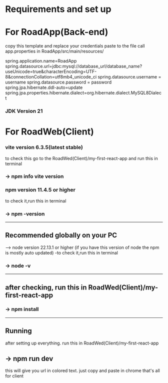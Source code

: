 # Requirements and set up
# For RoadApp(Back-end)
copy this template and replace your credentials
paste to the file call app.properties in RoadApp/src/main/resources/

spring.application.name=RoadApp
spring.datasource.url=jdbc:mysql://database_url/database_name?useUnicode=true&characterEncoding=UTF-8&connectionCollation=utf8mb4_unicode_ci
spring.datasource.username = username
spring.datasource.password = password
spring.jpa.hibernate.ddl-auto=update
spring.jpa.properties.hibernate.dialect=org.hibernate.dialect.MySQL8Dialect
### JDK Version 21

# For RoadWeb(Client)
### vite version 6.3.5(latest stable)
to check this go to the RoadWed(Client)/my-first-react-app and
run this in terminal 
### -> npm info vite version

### npm version 11.4.5 or higher
to check it,run this in terminal
### -> npm -version
-----------------------------------
## Recommended globally on your PC
--> node version 22.13.1 or higher 
(if you have this version of node the npm is mostly auto updated)
-to check it,run this in terminal 
### -> node -v
----------------------------------
## after checking, run this in RoadWed(Client)/my-first-react-app
### -> npm install
----------------------------------
## Running
after setting up everything.
run this in RoadWed(Client)/my-first-react-app 
## -> npm run dev 
this will give you url in colored text.
just copy and paste in chrome
that's all for client
